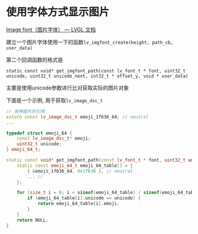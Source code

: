 # 使用字体方式显示图片

[Image font（图片字体） — LVGL 文档](https://lvgl.100ask.net/master/details/other-components/imgfont.html)

建立一个图片字体使用一下的函数`lv_imgfont_create(height, path_cb, user_data)`

第二个回调函数的格式是

`static const void* get_imgfont_path(const lv_font_t * font, uint32_t unicode, uint32_t unicode_next, int32_t * offset_y, void * user_data)`

主要是使用unicode参数进行比对获取实际的图片对象

下面是一个示例, 用于获取`lv_image_dsc_t`

```cpp
// 各种图片的引用
extern const lv_image_dsc_t emoji_1f636_64; // neutral
...

typedef struct emoji_64 {
    const lv_image_dsc_t* emoji;
    uint32_t unicode;
} emoji_64_t;

static const void* get_imgfont_path(const lv_font_t * font, uint32_t unicode, uint32_t unicode_next, int32_t * offset_y, void * user_data) {
    static const emoji_64_t emoji_64_table[] = {
        { &emoji_1f636_64, 0x1f636 }, // neutral
		... //
    };

    for (size_t i = 0; i < sizeof(emoji_64_table) / sizeof(emoji_64_table[0]); i++) {
        if (emoji_64_table[i].unicode == unicode) {
            return emoji_64_table[i].emoji;
        }
    }
    return NULL;
}
```

